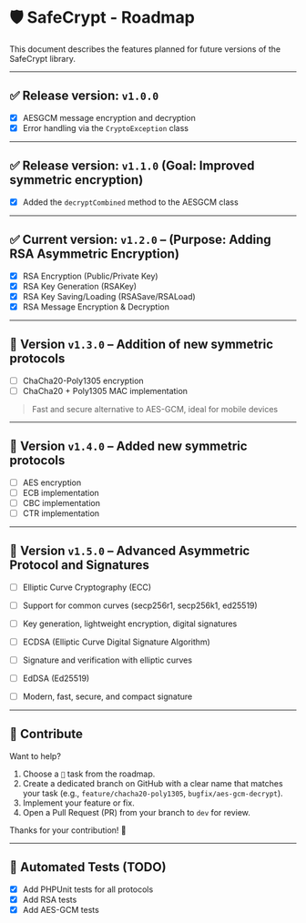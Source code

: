 # 🛡️ SafeCrypt - Roadmap

This document describes the features planned for future versions of the SafeCrypt library.

---

## ✅ Release version: `v1.0.0`

- [x] AESGCM message encryption and decryption
- [x] Error handling via the `CryptoException` class

---

## ✅ Release version: `v1.1.0` (Goal: Improved symmetric encryption)

- [x] Added the `decryptCombined` method to the AESGCM class

---

## ✅ Current version: `v1.2.0` – (Purpose: Adding RSA Asymmetric Encryption)

- [x] RSA Encryption (Public/Private Key)
- [x] RSA Key Generation (RSAKey)
- [x] RSA Key Saving/Loading (RSASave/RSALoad)
- [x] RSA Message Encryption & Decryption

---

## 🚧 Version `v1.3.0` – Addition of new symmetric protocols

- [ ] ChaCha20-Poly1305 encryption
- [ ] ChaCha20 + Poly1305 MAC implementation
> Fast and secure alternative to AES-GCM, ideal for mobile devices

---

## 🚧 Version `v1.4.0` – Added new symmetric protocols

- [ ] AES encryption
- [ ] ECB implementation
- [ ] CBC implementation
- [ ] CTR implementation

---

## 🚧 Version `v1.5.0` – Advanced Asymmetric Protocol and Signatures

- [ ] Elliptic Curve Cryptography (ECC)
- [ ] Support for common curves (secp256r1, secp256k1, ed25519)
- [ ] Key generation, lightweight encryption, digital signatures

- [ ] ECDSA (Elliptic Curve Digital Signature Algorithm)
- [ ] Signature and verification with elliptic curves

- [ ] EdDSA (Ed25519)
- [ ] Modern, fast, secure, and compact signature
---

## 📌 Contribute

Want to help?
1. Choose a `🚧` task from the roadmap.
2. Create a dedicated branch on GitHub with a clear name that matches your task (e.g., `feature/chacha20-poly1305`, `bugfix/aes-gcm-decrypt`).
3. Implement your feature or fix.
4. Open a Pull Request (PR) from your branch to `dev` for review.

Thanks for your contribution! 🚀

---

## 🧪 Automated Tests (TODO)

- [X] Add PHPUnit tests for all protocols
- [X] Add RSA tests
- [X] Add AES-GCM tests
